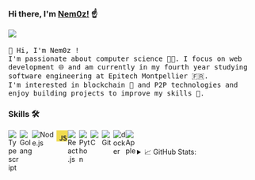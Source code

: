 ### Hi there, I'm [Nem0z!](https://github.com/nem0z) ☝️
<a href="https://www.linkedin.com/in/maxime-bernard-dev/?locale=en_US" target="_blank"><img src="https://img.shields.io/badge/linkedin-%230077B5.svg?&style=for-the-badge&logo=linkedin&logoColor=white"/></a>

<p aling="left"><samp>
👋 Hi, I'm Nem0z ! <br/>
I'm passionate about computer science 👨‍💻. I focus on web development 🌐 and am currently in my fourth year studying software engineering at Epitech Montpellier 🇫🇷. <br/>
I'm interested in blockchain 🔗 and P2P technologies and enjoy building projects to improve my skills 🥖.
</samp></p>

### Skills 🛠️

<img align="left" alt="Typescript" width="23px" src="https://www.vectorlogo.zone/logos/typescriptlang/typescriptlang-icon.svg" />
<img align="left" alt="Golang" width="25px" src="https://www.vectorlogo.zone/logos/golang/golang-icon.svg" />
<img align="left" alt="Node.js" width="49px" src="https://www.vectorlogo.zone/logos/nodejs/nodejs-ar21.svg" />
<img align="left" alt="JavaScript" width="23px" src=https://raw.githubusercontent.com/devicons/devicon/master/icons/javascript/javascript-original.svg />
<img align="left" alt="React.js" width="23px" src="https://www.vectorlogo.zone/logos/reactjs/reactjs-icon.svg" />
<img align="left" alt="Python" width="23px" src="https://www.vectorlogo.zone/logos/python/python-icon.svg" />
<img align="left" alt="C" width="23px" src="https://upload.wikimedia.org/wikipedia/commons/1/18/C_Programming_Language.svg" />
<img align="left" alt="Git" width="23px" src="https://www.vectorlogo.zone/logos/git-scm/git-scm-icon.svg" />
<img align="left" alt="docker" width="25px" src="https://www.vectorlogo.zone/logos/docker/docker-icon.svg">
<img align="left" alt="Apple" width="23px" src="https://upload.wikimedia.org/wikipedia/commons/3/31/Apple_logo_white.svg" />
<br>
<br>

<details>
 <summary>📈 GitHub Stats:</summary>
 
<div align="center">
 <img width="33%" src="https://github-readme-stats.vercel.app/api?username=nem0z&show_icons=true&theme=algolia&langs_count=8" alt="nem0z's github stats" />
 <img width="33%" src="https://github-readme-stats.vercel.app/api/top-langs/?username=nem0z&show_icons=true&layout=compact&theme=algolia" alt="nem0z's github stats" />
 <img width="33%" src="https://github-readme-streak-stats.herokuapp.com/?user=nem0z" />
</div>

</details>
